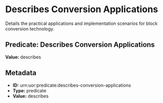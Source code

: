 # Describes Conversion Applications

Details the practical applications and implementation scenarios for block conversion technology.

## Predicate: Describes Conversion Applications

**Value:** describes

## Metadata

- **ID:** urn:uor:predicate:describes-conversion-applications
- **Type:** predicate
- **Value:** describes
